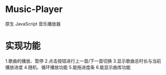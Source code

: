 # Music-Player
原生 JavaScript 音乐播放器
# 实现功能
1.歌曲的播放、暂停
2.点击按钮进行上一首/下一首切换
3.显示歌曲总时长与当前播放进度
4.随机、循环播放功能
5.能拖进度条
6.能显示曲库功能

